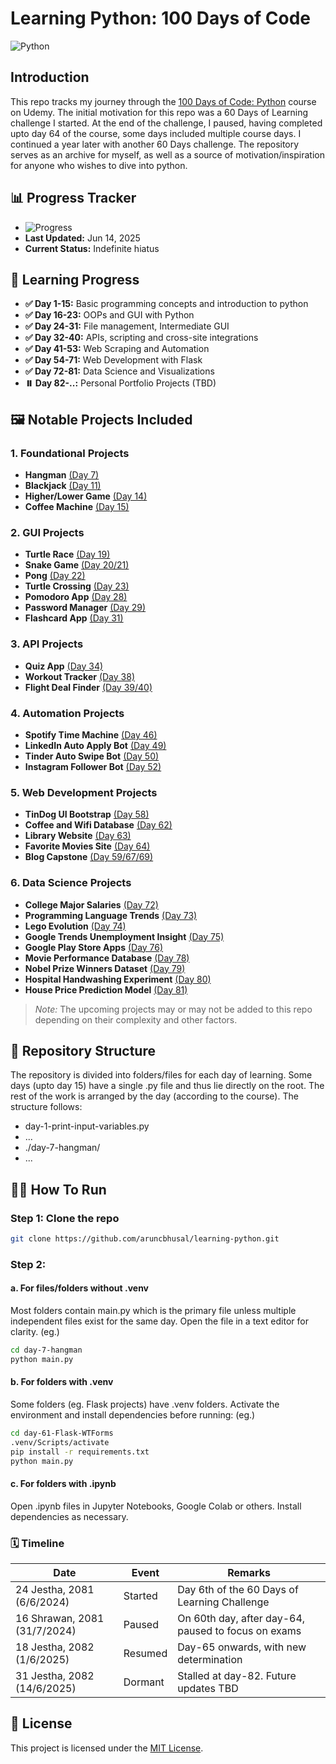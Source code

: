 # Learning Python: 100 Days of Code

![Python](https://img.shields.io/badge/python-3.10-blue)

## Introduction

This repo tracks my journey through the [100 Days of Code: Python](https://www.udemy.com/course/100-days-of-code/) course on Udemy. The initial motivation for this repo was a 60 Days of Learning challenge I started. At the end of the challenge, I paused, having completed upto day 64 of the course, some days included multiple course days. I continued a year later with another 60 Days challenge.
The repository serves as an archive for myself, as well as a source of motivation/inspiration for anyone who wishes to dive into python.

## 📊 Progress Tracker

-   ![Progress](https://img.shields.io/badge/Days%20Completed-81%2F100-brightgreen)
-   **Last Updated:** Jun 14, 2025
-   **Current Status:** Indefinite hiatus

## 🤯 Learning Progress

-   **✅ Day 1-15:** Basic programming concepts and introduction to python
-   **✅ Day 16-23:** OOPs and GUI with Python
-   **✅ Day 24-31:** File management, Intermediate GUI
-   **✅ Day 32-40:** APIs, scripting and cross-site integrations
-   **✅ Day 41-53:** Web Scraping and Automation
-   **✅ Day 54-71:** Web Development with Flask
-   **✅ Day 72-81:** Data Science and Visualizations
-   **⏸️ Day 82-..:** Personal Portfolio Projects (TBD)

## 🖼️ Notable Projects Included

### 1. Foundational Projects

-   **Hangman** [(Day 7)](./day-7-hangman/)
-   **Blackjack** [(Day 11)](./day-11-blackjack-capstone-project.py)
-   **Higher/Lower Game** [(Day 14)](./day-14-higher-lower/)
-   **Coffee Machine** [(Day 15)](./day-15-coffee-machine.py)

### 2. GUI Projects

-   **Turtle Race** [(Day 19)](./day-19-event-listeners-state-multiple-instances/)
-   **Snake Game** [(Day 20/21)](./day-20-and-21-snake-game/)
-   **Pong** [(Day 22)](./day-22-pong-game/)
-   **Turtle Crossing** [(Day 23)](./day-23-turtle-crossing-capstone-project/)
-   **Pomodoro App** [(Day 28)](./day-28-pomodoro-app/)
-   **Password Manager** [(Day 29)](./day-29-password-manager/)
-   **Flashcard App** [(Day 31)](./day-31-capstone-flashcard-app/)

### 3. API Projects

-   **Quiz App** [(Day 34)](./day-34-api-gui-quiz-app/)
-   **Workout Tracker** [(Day 38)](./day-38-workout-tracker/)
-   **Flight Deal Finder** [(Day 39/](./day-39-capstone-flight-deal/)[40)](./day-40-flight-club-extra/)

### 4. Automation Projects

-   **Spotify Time Machine** [(Day 46)](./day-46-spotify-time-machine/)
-   **LinkedIn Auto Apply Bot** [(Day 49)](./day-49-linkedin-auto-apply/)
-   **Tinder Auto Swipe Bot** [(Day 50)](./day-50-tinder-auto-swipe/)
-   **Instagram Follower Bot** [(Day 52)](./day-52-instagram-follower-bot/)

### 5. Web Development Projects

-   **TinDog UI Bootstrap** [(Day 58)](./day-58-web-fundamentals-bootstrap/)
-   **Coffee and Wifi Database** [(Day 62)](./day-60-post-requests-forms/)
-   **Library Website** [(Day 63)](./day-63-database-sqlite-sqlalchemy-library-project/)
-   **Favorite Movies Site** [(Day 64)](./day-64-my-top-10-movies-website/)
-   **Blog Capstone** [(Day 59/67/69)](./day-69-blog-capstone-adding-users/)

### 6. Data Science Projects

-   **College Major Salaries** [(Day 72)](./day-72-data-exploration-college-major-salary/)
-   **Programming Language Trends** [(Day 73)](./day-73-data-visualization-matplotlib/)
-   **Lego Evolution** [(Day 74)](./day-74-aggregate-merge-data/)
-   **Google Trends Unemployment Insight** [(Day 75)](./day-75-google-trends-visualization/)
-   **Google Play Store Apps** [(Day 76)](./day-76-plotly-play-store-data/)
-   **Movie Performance Database** [(Day 78)](./day-78-linear-regression-data-visualization-seaborn/)
-   **Nobel Prize Winners Dataset** [(Day 79)](./day-79-nobel-prize-analysis/)
-   **Hospital Handwashing Experiment** [(Day 80)](./day-80-handwashing-t-tests-distributions/)
-   **House Price Prediction Model** [(Day 81)](./day-81-capstone-house-prices-multivariable-regression/)

> _Note:_ The upcoming projects may or may not be added to this repo depending on their complexity and other factors.

## 📂 Repository Structure

The repository is divided into folders/files for each day of learning. Some days (upto day 15) have a single .py file and thus lie directly on the root. The rest of the work is arranged by the day (according to the course). The structure follows:

-   day-1-print-input-variables.py
-   ...
-   ./day-7-hangman/
-   ...

## 🏃‍➡️ How To Run

### **Step 1:** Clone the repo

```bash
git clone https://github.com/aruncbhusal/learning-python.git
```

### **Step 2:**

#### a. For files/folders without .venv

Most folders contain main.py which is the primary file unless multiple independent files exist for the same day. Open the file in a text editor for clarity. (eg.)

```bash
cd day-7-hangman
python main.py
```

#### b. For folders with .venv

Some folders (eg. Flask projects) have .venv folders. Activate the environment and install dependencies before running: (eg.)

```bash
cd day-61-Flask-WTForms
.venv/Scripts/activate
pip install -r requirements.txt
python main.py
```

#### c. For folders with .ipynb

Open .ipynb files in Jupyter Notebooks, Google Colab or others. Install dependencies as necessary.

### 🗓️ Timeline

| Date                         | Event   | Remarks                                             |
| ---------------------------- | ------- | --------------------------------------------------- |
| 24 Jestha, 2081 (6/6/2024)   | Started | Day 6th of the 60 Days of Learning Challenge        |
| 16 Shrawan, 2081 (31/7/2024) | Paused  | On 60th day, after day-64, paused to focus on exams |
| 18 Jestha, 2082 (1/6/2025)   | Resumed | Day-65 onwards, with new determination              |
| 31 Jestha, 2082 (14/6/2025)  | Dormant | Stalled at day-82. Future updates TBD               |

## 📝 License

This project is licensed under the [MIT License](./LICENSE).
